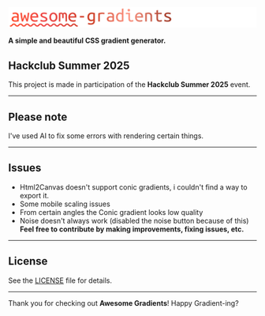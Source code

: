 ![Logo](https://github.com/tmrxdev/awesome-gradients/blob/main/awesome-gradients.png)

**A simple and beautiful CSS gradient generator.**


## Hackclub Summer 2025
This project is made in participation of the **Hackclub Summer 2025** event.

---

## Please note
I've used AI to fix some errors with rendering certain things.

---

## Issues
- Html2Canvas doesn't support conic gradients, i couldn't find a way to export it.
- Some mobile scaling issues
- From certain angles the Conic gradient looks low quality
- Noise doesn't always work (disabled the noise button because of this)
**Feel free to contribute by making improvements, fixing issues, etc.**

---

## License
See the [LICENSE](LICENSE) file for details.

---

Thank you for checking out **Awesome Gradients**! Happy Gradient-ing?
